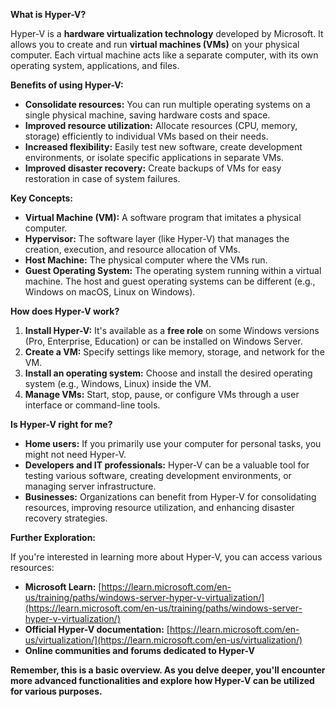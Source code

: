 **What is Hyper-V?**

Hyper-V is a **hardware virtualization technology** developed by Microsoft. It allows you to create and run **virtual machines (VMs)** on your physical computer. Each virtual machine acts like a separate computer, with its own operating system, applications, and files.

**Benefits of using Hyper-V:**

- **Consolidate resources:** You can run multiple operating systems on a single physical machine, saving hardware costs and space.
- **Improved resource utilization:** Allocate resources (CPU, memory, storage) efficiently to individual VMs based on their needs.
- **Increased flexibility:** Easily test new software, create development environments, or isolate specific applications in separate VMs.
- **Improved disaster recovery:** Create backups of VMs for easy restoration in case of system failures.

**Key Concepts:**

- **Virtual Machine (VM):** A software program that imitates a physical computer.
- **Hypervisor:** The software layer (like Hyper-V) that manages the creation, execution, and resource allocation of VMs.
- **Host Machine:** The physical computer where the VMs run.
- **Guest Operating System:** The operating system running within a virtual machine. The host and guest operating systems can be different (e.g., Windows on macOS, Linux on Windows).

**How does Hyper-V work?**

1. **Install Hyper-V:** It's available as a **free role** on some Windows versions (Pro, Enterprise, Education) or can be installed on Windows Server.
2. **Create a VM:** Specify settings like memory, storage, and network for the VM.
3. **Install an operating system:** Choose and install the desired operating system (e.g., Windows, Linux) inside the VM.
4. **Manage VMs:** Start, stop, pause, or configure VMs through a user interface or command-line tools.

**Is Hyper-V right for me?**

- **Home users:** If you primarily use your computer for personal tasks, you might not need Hyper-V.
- **Developers and IT professionals:** Hyper-V can be a valuable tool for testing various software, creating development environments, or managing server infrastructure.
- **Businesses:** Organizations can benefit from Hyper-V for consolidating resources, improving resource utilization, and enhancing disaster recovery strategies.

**Further Exploration:**

If you're interested in learning more about Hyper-V, you can access various resources:

- **Microsoft Learn:** [https://learn.microsoft.com/en-us/training/paths/windows-server-hyper-v-virtualization/](https://learn.microsoft.com/en-us/training/paths/windows-server-hyper-v-virtualization/)
- **Official Hyper-V documentation:** [https://learn.microsoft.com/en-us/virtualization/](https://learn.microsoft.com/en-us/virtualization/)
- **Online communities and forums dedicated to Hyper-V**

**Remember, this is a basic overview. As you delve deeper, you'll encounter more advanced functionalities and explore how Hyper-V can be utilized for various purposes.**